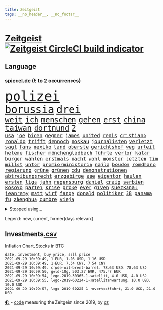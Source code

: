 ```yaml
---
title: Zeitgeist
tags: __no_header__, __no_footer__
---
```


# [Zeitgeist](https://oliz.io/zeitgeist/) [![Zeitgeist CircleCI build indicator](https://circleci.com/gh/ooz/zeitgeist.svg?style=shield)](https://circleci.com/gh/ooz/zeitgeist)

## Language

<h3><a href="https://www.spiegel.de" target="_blank">spiegel.de</a> (5 to 2 occurrences)</h3>
<p style="font-family:monospace">
<span style="font-size:32pt"><a href="news_links.html#polizei" class="current">polizei</a></span>
<br>
<span style="font-size:25pt"><a href="news_links.html#borussia" class="current">borussia</a></span>
<span style="font-size:25pt"><a href="news_links.html#drei" class="current">drei</a></span>
<br>
<span style="font-size:18pt"><a href="news_links.html#weit" class="current">weit</a></span>
<span style="font-size:18pt"><a href="news_links.html#ich" class="current">ich</a></span>
<span style="font-size:18pt"><a href="news_links.html#menschen" class="current">menschen</a></span>
<span style="font-size:18pt"><a href="news_links.html#gehen" class="current">gehen</a></span>
<span style="font-size:18pt"><a href="news_links.html#erst" class="current">erst</a></span>
<span style="font-size:18pt"><a href="news_links.html#china" class="current">china</a></span>
<span style="font-size:18pt"><a href="news_links.html#taiwan" class="current">taiwan</a></span>
<span style="font-size:18pt"><a href="news_links.html#dortmund" class="current">dortmund</a></span>
<span style="font-size:18pt"><a href="news_links.html#2" class="current">2</a></span>
<br>
<span style="font-size:12pt"><a href="news_links.html#usa" class="current">usa</a></span>
<span style="font-size:12pt"><a href="news_links.html#joe" class="current">joe</a></span>
<span style="font-size:12pt"><a href="news_links.html#biden" class="current">biden</a></span>
<span style="font-size:12pt"><a href="news_links.html#gegner" class="current">gegner</a></span>
<span style="font-size:12pt"><a href="news_links.html#james" class="current">james</a></span>
<span style="font-size:12pt"><a href="news_links.html#united" class="current">united</a></span>
<span style="font-size:12pt"><a href="news_links.html#remis" class="current">remis</a></span>
<span style="font-size:12pt"><a href="news_links.html#cristiano" class="current">cristiano</a></span>
<span style="font-size:12pt"><a href="news_links.html#ronaldo" class="current">ronaldo</a></span>
<span style="font-size:12pt"><a href="news_links.html#trifft" class="current">trifft</a></span>
<span style="font-size:12pt"><a href="news_links.html#dennoch" class="current">dennoch</a></span>
<span style="font-size:12pt"><a href="news_links.html#moskau" class="current">moskau</a></span>
<span style="font-size:12pt"><a href="news_links.html#journalisten" class="current">journalisten</a></span>
<span style="font-size:12pt"><a href="news_links.html#verletzt" class="current">verletzt</a></span>
<span style="font-size:12pt"><a href="news_links.html#sagt" class="current">sagt</a></span>
<span style="font-size:12pt"><a href="news_links.html#fans" class="current">fans</a></span>
<span style="font-size:12pt"><a href="news_links.html#mexiko" class="current">mexiko</a></span>
<span style="font-size:12pt"><a href="news_links.html#land" class="current">land</a></span>
<span style="font-size:12pt"><a href="news_links.html#oberste" class="current">oberste</a></span>
<span style="font-size:12pt"><a href="news_links.html#gerichtshof" class="current">gerichtshof</a></span>
<span style="font-size:12pt"><a href="news_links.html#weg" class="current">weg</a></span>
<span style="font-size:12pt"><a href="news_links.html#urteil" class="current">urteil</a></span>
<span style="font-size:12pt"><a href="news_links.html#helene" class="current">helene</a></span>
<span style="font-size:12pt"><a href="news_links.html#fischer" class="current">fischer</a></span>
<span style="font-size:12pt"><a href="news_links.html#mönchengladbach" class="current">mönchengladbach</a></span>
<span style="font-size:12pt"><a href="news_links.html#führte" class="current">führte</a></span>
<span style="font-size:12pt"><a href="news_links.html#verlor" class="current">verlor</a></span>
<span style="font-size:12pt"><a href="news_links.html#katar" class="current">katar</a></span>
<span style="font-size:12pt"><a href="news_links.html#bürger" class="current">bürger</a></span>
<span style="font-size:12pt"><a href="news_links.html#wählen" class="current">wählen</a></span>
<span style="font-size:12pt"><a href="news_links.html#erstmals" class="current">erstmals</a></span>
<span style="font-size:12pt"><a href="news_links.html#macht" class="current">macht</a></span>
<span style="font-size:12pt"><a href="news_links.html#wohl" class="current">wohl</a></span>
<span style="font-size:12pt"><a href="news_links.html#monster" class="current">monster</a></span>
<span style="font-size:12pt"><a href="news_links.html#letzten" class="current">letzten</a></span>
<span style="font-size:12pt"><a href="news_links.html#tim" class="current">tim</a></span>
<span style="font-size:12pt"><a href="news_links.html#millet" class="new">millet</a></span>
<span style="font-size:12pt"><a href="news_links.html#unter" class="current">unter</a></span>
<span style="font-size:12pt"><a href="news_links.html#premierministerin" class="current">premierministerin</a></span>
<span style="font-size:12pt"><a href="news_links.html#najla" class="new">najla</a></span>
<span style="font-size:12pt"><a href="news_links.html#bouden" class="new">bouden</a></span>
<span style="font-size:12pt"><a href="news_links.html#romdhane" class="new">romdhane</a></span>
<span style="font-size:12pt"><a href="news_links.html#regierung" class="current">regierung</a></span>
<span style="font-size:12pt"><a href="news_links.html#grüne" class="current">grüne</a></span>
<span style="font-size:12pt"><a href="news_links.html#grünen" class="current">grünen</a></span>
<span style="font-size:12pt"><a href="news_links.html#cdu" class="current">cdu</a></span>
<span style="font-size:12pt"><a href="news_links.html#demonstrationen" class="current">demonstrationen</a></span>
<span style="font-size:12pt"><a href="news_links.html#abtreibungsrecht" class="current">abtreibungsrecht</a></span>
<span style="font-size:12pt"><a href="news_links.html#erzgebirge" class="new">erzgebirge</a></span>
<span style="font-size:12pt"><a href="news_links.html#aue" class="new">aue</a></span>
<span style="font-size:12pt"><a href="news_links.html#eigentor" class="current">eigentor</a></span>
<span style="font-size:12pt"><a href="news_links.html#heulen" class="current">heulen</a></span>
<span style="font-size:12pt"><a href="news_links.html#ersten" class="current">ersten</a></span>
<span style="font-size:12pt"><a href="news_links.html#liga" class="current">liga</a></span>
<span style="font-size:12pt"><a href="news_links.html#jahn" class="current">jahn</a></span>
<span style="font-size:12pt"><a href="news_links.html#regensburg" class="current">regensburg</a></span>
<span style="font-size:12pt"><a href="news_links.html#daniel" class="current">daniel</a></span>
<span style="font-size:12pt"><a href="news_links.html#craig" class="current">craig</a></span>
<span style="font-size:12pt"><a href="news_links.html#serbien" class="current">serbien</a></span>
<span style="font-size:12pt"><a href="news_links.html#kosovo" class="current">kosovo</a></span>
<span style="font-size:12pt"><a href="news_links.html#partei" class="current">partei</a></span>
<span style="font-size:12pt"><a href="news_links.html#krise" class="current">krise</a></span>
<span style="font-size:12pt"><a href="news_links.html#große" class="current">große</a></span>
<span style="font-size:12pt"><a href="news_links.html#ever" class="current">ever</a></span>
<span style="font-size:12pt"><a href="news_links.html#given" class="current">given</a></span>
<span style="font-size:12pt"><a href="news_links.html#suezkanal" class="new">suezkanal</a></span>
<span style="font-size:12pt"><a href="news_links.html#jeanremy" class="new">jeanremy</a></span>
<span style="font-size:12pt"><a href="news_links.html#matt" class="current">matt</a></span>
<span style="font-size:12pt"><a href="news_links.html#wirf" class="new">wirf</a></span>
<span style="font-size:12pt"><a href="news_links.html#fange" class="new">fange</a></span>
<span style="font-size:12pt"><a href="news_links.html#donald" class="current">donald</a></span>
<span style="font-size:12pt"><a href="news_links.html#politiker" class="current">politiker</a></span>
<span style="font-size:12pt"><a href="news_links.html#38" class="current">38</a></span>
<span style="font-size:12pt"><a href="news_links.html#panama" class="new">panama</a></span>
<span style="font-size:12pt"><a href="news_links.html#fu" class="new">fu</a></span>
<span style="font-size:12pt"><a href="news_links.html#zhenghua" class="new">zhenghua</a></span>
<span style="font-size:12pt"><a href="news_links.html#cumbre" class="current">cumbre</a></span>
<span style="font-size:12pt"><a href="news_links.html#vieja" class="current">vieja</a></span>
</p>
<details>
<summary>Stopped using...</summary>
<p class="former" style="font-size:12pt">
greift(346) wechsel(346) aufmerksamkeit(345) bildungsministerin(345) entdeckte(345) ersatz(345) locker(345) tempo(345) echte(344) kapitän(344) runter(344) sogenannte(344) ankunft(343) badenwürttembergs(343) geschäft(343) illegale(343) kriminelle(343) kurzfristig(343) seitdem(343) arbeiter(342) bars(342) diskutieren(342) fahrzeug(342) fühlt(342) gefüllt(342) reduziert(342) senken(342) 8000(341) attackieren(341) beschreibt(341) charlie(341) erlitten(341) fallzahlen(341) infektionen(341) kampagne(341) notfalls(341) pferd(341) stil(341) verhängen(341) verlust(341) zuhause(341) 2016(340) arsenal(340) beamter(340) benjamin(340) beweisen(340) finanzaufsicht(340) france(340) glimpflich(340) intensivbetten(340) leere(340) menge(340) veränderte(340) wunsch(340) bahnhof(339) bar(339) entlastet(339) geboten(339) gehalten(339) israelische(339) konzernchef(339) reißt(339) schadet(339) verbreitung(339) verzweifelt(339) überlebte(339) 99(338) coronazahlen(338) einziges(338) gelsenkirchen(338) geäußert(338) konfrontiert(338) länge(338) schnee(338) schulze(338) stürmer(338) suchte(338) vorstand(338) ärgert(338) 5(337) altmaier(337) dreimal(337) eindämmen(337) entsprechende(337) giftanschlag(337) gleichberechtigung(337) islamischen(337) lockdowns(337) metern(337) quote(337) scheidende(337) spaniens(337) stanley(337) swetlana(337) theater(337) tipps(337) ankündigung(336) behandlung(336) bundesland(336) christine(336) elisabeth(336) fahrrad(336) investieren(336) islamischer(336) jüdische(336) lukas(336) minute(336) plus(336) rückt(336) stecken(336) tichanowskaja(336) unabhängige(336) verpassen(336) wales(336) wälder(336) öl(336) überwachung(336) bayerns(335) bildungsforscher(335) einzig(335) entkommen(335) eustaaten(335) fabrik(335) froh(335) hinaus(335) ifoindex(335) langen(335) letzter(335) ludwig(335) psg(335) sicherte(335) standort(335) unterzeichnet(335) viren(335) welchem(335) feuerwehrleute(334) meiner(334) meldete(334) metropolen(334) nancy(334) pocht(334) studieren(334) verschwinden(334) geflogen(333) grundschüler(333) jury(333) kollege(333) löw(333) mancherorts(333) treten(333) wissenschaft(333) billionen(332) eigentümer(332) fernen(332) großeinsatz(332) m(332) rettungsschiff(332) schwindet(332) unbekannten(332) vorsprung(332) weltwirtschaft(332) 81(331) coronapolitik(331) dreht(331) feiertagen(331) flüchtlingen(331) manuel(331) organisationen(331) rechtsaußen(331) rekordmeister(331) verabreicht(331) verschwand(331) zimmer(331) 180(330) brachen(330) ecken(330) lebte(330) leipzigs(330) netanyahu(330) verbessert(330) verstärken(330) zustimmung(330) 34(329) bewährungsstrafe(329) drastischen(329) gesprengt(329) karriereberaterin(329) toter(329) verteilung(329) wochenüberblick(329) zucker(329) abgebrochen(328) dahintersteckt(328) grundlage(328) karte(328) lambrecht(328) schwieg(328) sinn(328) unterlag(328) verantwortlichen(328) weltrekord(328) durcheinander(327) phil(327) richtet(327) stieß(327) william(327) 13jähriger(326) coronaerkrankung(326) erfindung(326) gesamten(326) kimmich(326) lücke(326) robin(326) kronprinz(325) langfristig(325) bushido(324) düstere(324) herzen(324) hob(324) inhalte(324) königin(324) behaupten(323) küstenwache(323) abgewiesen(322) amtsgericht(322) schlappe(322) varianten(322) 55(321) abkehr(321) alarmiert(321) bett(321) empfängt(321) gering(321) kontakte(321) sportlerinnen(321) zweites(321) berühmten(320) bob(320) propaganda(320) zivilen(320) karin(319) spaltet(319) umgebung(319) ausrüstung(318) erschwert(318) gewinn(318) niedrigere(318) ordnung(318) präsenzunterricht(318) rollt(318) beteiligen(317) bruce(317) dfbpokal(317) riesig(317) abseits(316) brandenburger(316) bundesgesundheitsminister(316) rose(316) terrorismus(316) 82(315) aufgestellt(315) aufhalten(315) fortuna(315) hohem(315) mehrerer(315) schulschließungen(315) trauert(315) deutliches(314) erstickt(314) familienministerin(314) fliegt(314) krebs(314) rettung(314) betrogen(313) eigenem(313) heftiger(313) pushbacks(313) risikogruppen(313) handy(312) km/h(312) menschenrechtsverletzungen(312) philosoph(312) titelverteidiger(312) kinderpornografie(311) mutationen(311) warfen(311) gelandet(310) arbeitslose(309) erzbistum(309) spahns(309) regierungserklärung(308) wirbel(308) aktivist(307) minderjährigen(307) bundeswehrsoldaten(306) me(306) einschalten(305) mischung(305) nebenbei(305) cover(304) schalker(304) plötzlichen(302) reus(302) skizziert(302) boni(301) festhalten(301) katharina(301) klees(301) paartherapeutin(301) schade(301) fördern(300) geht's(300) kylian(300) vermieter(300) vorherrschaft(300) dr(299) dreharbeiten(299) präsidentschaft(299) günther(298) sammelte(298) schulz(298) sturms(297) beschaffung(296) grüner(296) schätzen(295) foto(293) ksk(293) offensichtlich(293) überfordert(293) betrieben(290) engen(289) gefecht(289) coronaimpfstoffs(288) stellenabbau(288) vorsichtig(288) 56(287) pentagon(285) rache(285) daheim(284) höhepunkt(284) schwimmen(283) drohung(282) wirtschaftsleistung(282) vergleichsweise(279) 85(278) coronaimpfzentrum(278) häuslicher(278) riesigen(277) würdigung(277) 34jährige(274) bestechung(274) entführt(273) bundeskabinett(272) freiheiten(272) krach(272) rechter(272) impfdosis(267) abhilfe(266) würdigt(266) interviews(265) 13jährige(264) abgabe(264) brutalen(263) rüstet(262) malaysia(261) pfleger(261) biontech/pfizer(260) gerammt(257) katzen(257) variante(256) geheimdienst(255) partnerin(255) souveränität(254) coronavakzine(252) arzneimittelbehörde(251) laufende(250) eingesperrt(249) außergewöhnlich(247) dürre(247) jener(245) blitz(243) gewinne(241) texte(241) 68(239) technische(232) kreuzung(231) genießen(230) iv(230) zustimmen(230) stürmten(228) coronainzidenzen(227) ingolstadt(227) erkämpft(225) eigentliche(224) coronamasken(222) gegeneinander(222) angemessene(221) schiebt(221) singen(218) estland(217) etappe(214) heutige(214) nationalpark(213) flüsse(211) traumberuf(210) ewigen(209) herausfordern(205) soldatinnen(205) verteuert(204) sonderlich(203) chile(202) konkreten(202) trümmern(201) unzureichend(201) echter(198) geschlossenen(198) beunruhigt(196) belgier(195) g(195) fassungslos(192) großmeister(190) verlaufen(190) oberverwaltungsgericht(188) unverständnis(188) lösten(187) abgewehrt(182) beschreiben(181) gekippt(181) ministern(181) strebt(181) lucaapp(180) marvin(180) nachrichtendienste(179) usgeheimdienste(179) verantwortliche(178) erledigt(176) szenarien(176) beileid(175) dieter(173) horrende(173) nationaler(173) athen(172) baku(172) vettel(168) bosch(167) durchschnitt(167) missglückten(166) besetzen(165) frontal(165) schafften(165) beerben(164) kürzester(164) passende(164) verbleib(164) homophobe(163) rauf(163) teilzeit(163) wunde(163) abgeschnitten(162) kanzlerkandidatin(162) ken(162) entschlossen(161) kleinflugzeug(161) aussprache(160) charité(160) eigentore(160) mexikos(160) fahrlässiger(159) coronainzidenz(158) gucken(158) zoff(158) ostküste(157) rennstall(157) angebote(155) landesverband(155) unis(155) konsumiert(153) tabu(153) aufreger(151) heiter(150) pomp(150) broadway(148) enthalten(148) frauenbundesliga(148) selbstmordattentäter(148) abbas(147) niels(146) samoa(146) tunnel(146) nordamerika(145) erfülle(144) exverfassungsschutzchef(144) knappe(144) blutigen(143) werte(142) pflegen(141) lebensgefährliche(139) schädlichen(138) neukölln(137) reederei(137) sozialleistungen(137) weimarer(136) gegensatz(135) massachusetts(134) mbappé(134) motorrad(134) poleposition(133) zweijähriges(133) ladesäulen(132) todesfall(132) baerbocks(131) finales(130) transfer(130) genesene(129) vereine(129) albanien(128) bundeswehrhelfer(128) großfeuer(128) auseinandersetzen(127) machtoptionen(127) square(126) lediglich(125) louisa(125) prix(125) ungerecht(125) 2013(124) vita(124) vize(124) bretagne(123) bio(122) vorreiter(122) skateboarden(121) hofmann(120) schönheit(120) heimkehr(119) schwule(118) lobbyisten(117) usverteidigungsministerium(117) feierlichkeiten(115) fähre(115) seltenes(115) folgten(113) nachbesserungen(113) reicher(112) dauerregen(111) wachsenden(111) gewerkschafter(110) lebenslauf(110) birgt(109) gewitter(109) nahostkonflikt(109) betreiberfirma(108) zugeschlagen(108) jamie(107) selbstbewusstsein(107) beschränkt(106) dorthin(106) peinlich(106) rundfahrt(106) vermieten(106) familienministerium(105) gesprungen(105) kommentieren(105) litten(105) seeweg(105) solar(105) wessen(105) absagen(104) vertrauter(104) mangelhafter(103) überfielen(103) revolutionieren(102) vielfaches(102) usstreitkräfte(101) beleidigten(100) heimischen(100) teuerung(100) decke(99) gottesdienst(99) wettbewerbshüter(99) zerstörungen(99) arrangieren(98) getreten(98) ausreise(97) lahmlegen(97) stellenweise(97) außergewöhnliches(96) menschenrechtsaktivistin(96) monaco(96) fünfjähriger(95) klettern(95) verräter(95) atomkraftwerk(94) my(94) pandemien(94) princess(94) unterschreibt(94) beschäftigung(93) flugzeugträger(93) künstlerische(92) comebackversuch(91) terroranschlägen(91) abrechnungsbetrug(90) ausgebremst(90) ewa(90) ideale(90) mafiosos(90) pajor(90) 14jährige(89) bachelet(89) fallschirm(89) gosens(89) gruppenphase(89) optisch(89) kontingente(88) visum(88) knochen(87) kohlschreiber(87) soweit(87) welterfolg(87) massengrab(86) lincoln(85) plage(85) stabilisieren(85) jemals(84) meiden(84) nashville(84) pendler(84) warburgbank(84) zitierte(84) ausgehandelt(83) brandanschläge(83) gesänge(83) janeiro(83) regierungsbündnis(83) systeme(83) sätzen(83) deutschebanktochter(82) gescheiterten(82) lloyd(82) starkregen(82) tragweite(82) unverändert(82) webber(82) bundespolizist(81) finde(81) linker(81) punkband(81) überzogene(81) entsorgt(80) forderungskatalog(80) pizza(80) schmale(80) wahlkampfchef(80) begannen(79) britta(79) kalifornischen(79) leichtverletzte(79) pflegebranche(79) regenfälle(79) aktienfonds(78) atalay(78) brannte(78) coronaursprung(78) ernste(78) hebel(78) pinar(78) südeuropa(78) ultrarechte(77) wale(77) überbrückungshilfe(77) abgerufen(76) auswärtige(76) zehnjährige(76) ansteckungsgefahr(75) bruchteil(75) höhn(75) luftschläge(75) mester(75) sixt(75) unterliegen(75) beeindruckende(74) grieche(74) hymne(74) sommerpause(74) behauptete(73) eingezogen(73) niedergelegt(73) bahnt(72) fehlerhaft(72) trubel(72) besorgniserregend(71) börsenwert(71) pfiffe(71) rechenzentren(71) sehenswerten(71) standstreifen(71) verlagern(71) 1963(70) blei(70) dfbnationalspieler(70) klubszene(70) tierleid(70) umweltgründen(70) vormundschaft(70) kader(69) millionenentschädigung(69) pandabären(69) rotten(69) totschlag(69) uganda(69) gefährdeten(68) geurteilt(68) mind(68) tatsachen(68) yang(68) johnny(67) stockt(67) theory(67) ungerechte(67) willkür(67) 72(66) antrittsbesuch(66) aufgeflogen(66) existiert(66) neugeborene(66) stränden(66) warteten(66) zurückgelassen(66) primož(65) roglič(65) sätze(65) begnadigt(64) chefs(64) heim(64) minijobs(64) restriktive(64) süddeutschland(64) vertretungen(64) 24jährige(63) antrat(63) ginter(63) küssen(63) linkenfraktionschef(63) offensivspieler(63) wüten(63) ed(62) euroraum(62) expertengremium(62) hauseinsturz(62) nevada(62) uss(62) bundeswehreinsatz(61) gräbern(61) lukaku(61) primoz(61) roglic(61) romelu(61) symptomen(61) wahlprogramme(61) wetterkatastrophen(61) bundesverkehrsminister(60) ridle(60) tagessieg(60) vermeintlicher(60) absurden(59) abwehrchef(59) auslöste(59) axel(59) blutspritzer(59) frühes(59) glatte(59) gorillas(59) impfstoffproduktion(59) militärmaschine(59) murray(59) out(59) bestürzt(58) betrachten(58) fläche(58) kolumnistin(58) sieglos(58) usstützpunkt(58) berechnen(57) emviertelfinale(57) podolski(57) selbstmordanschlag(57) steuerkonzept(57) wäldern(57) überfüllte(57) auslandspodcast(56) aussagekräftig(56) evakuierung(56) fühlte(56) gleitet(56) hassverbrechen(56) miloš(56) oberbürgermeisterin(56) scannen(56) zeman(56) bliebe(55) etappen(55) leblos(55) nerdige(55) slowene(55) 25jähriger(54) bedeutenden(54) frist(54) impfraten(54) strikten(54) umzug(54) usarmee(54) blind(53) brandballons(53) coop(53) daxkonzerne(53) hüfte(53) interstate(53) krachte(53) miliz(53) resolution(53) begeisterung(52) hafer(52) politt(52) seltsam(52) 36jährige(51) aufwendig(51) belästigungen(51) brillante(51) errichtet(51) niederschlag(51) sommerloch(51) zugesprochen(51) erzieherinnen(50) evakuierungen(50) schrecklich(50) unbestimmte(50) beatles(49) maps(49) augsburger(48) stadions(48) wanderer(48) 14jähriger(47) außergewöhnliche(47) erkennbar(47) heißluftballon(47) hoteleinsturz(47) signalwirkung(47) gelaufen(46) herzlich(46) lax(46) luftreinigern(46) uswahlrecht(46) vollständige(46) überflutungen(46) anschlagsserie(45) crown(45) einsetzt(45) erftstadt(45) gebeutelt(45) mads(45) quälen(45) transferticker(45) beinen(44) flutgebieten(44) freundeskreis(44) manch(44) paralympicssieger(44) rehm(44) córdoba(43) hektar(43) holiday(43) juristischen(43) salz(43) spot(43) begründen(42) installiert(42) löbel(42) nikolas(42) abfall(41) beseitigen(41) erftstadtblessem(41) gags(41) milliardengeschäft(41) olympisch(41) schätzt(41) spa(41) externen(40) iocpräsident(40) qualifiziert(40) vertragsverlängerung(40) kette(39) kommando(39) schwimmt(39) besserwisserei(38) comedy(38) dirigentin(38) erfassung(38) flutkatastophe(38) goldmedaillen(38) pistols(38) taekwondokämpferin(38) tu(38) vergebens(38) wahlkampfdebatte(38) weltstars(38) bitter(37) cdubundestagsabgeordneten(37) deiche(37) hinkt(37) norweger(37) rettungshubschrauber(37) verkaufte(37) abzugeben(36) aufsteigen(36) frech(36) fukushima(36) fußballtransferticker(36) spezialteam(36) südfrankreich(36) wette(36) cell(35) donda(35) gärtner(35) kais(35) stromschlag(35) tunesier(35) vizepräsidentin(35) lastenrad(34) ortschaften(34) broadcast(33) feuerwehrleuten(33) fußballerin(33) görlitz(33) hilfeleistung(33) rtlmoderatorin(33) supermärkte(33) tvspot(33) usnotenbank(33) würdigen(33) algerier(32) eröffnungsfeier(32) lynchmord(32) atomwaffen(31) aufräumarbeiten(31) gladbacher(31) hauptsache(31) kuriosem(31) kurzsichtig(31) neffe(31) stonehenge(31) streitthemen(31) tierreich(31) verpatzt(31) weitspringer(31) friedhof(30) gemeint(30) bilanzen(29) nachträglich(29) pandazwillinge(29) rutscht(29) unterdrückung(29) 700(28) gekocht(28) moratorium(28) querdenkerprotesten(28) zutiefst(28) angreifern(27) autovermieter(27) azzedine(27) binden(27) erging(27) feinstaub(27) griffin(27) lagab(27) sektor(27) triumphs(27) verließen(27) windstrom(27) wochenenden(27) zivile(27) ächzt(27) cunha(26) entkam(26) gerissen(26) industriegebiet(26) personalausweis(26) shady(26) vermietet(26) öffentlicher(26) fiskus(25) kalifornier(25) regnet(25) ukrainische(25) übereinstimmend(25) 70jährige(24) ibiza(24) polizeigewahrsam(24) schulstart(24) strafrechtliche(24) stralsund(24) usfirma(24) einspruch(23) geringsten(23) heinz(23) bezug(22) seth(22) toilettenpause(22) bekomme(21) berechnet(21) lernte(21) like(21) rügen(21) 190(20) epidemische(20) existenzsorgen(20) kumpel(20) midyatli(20) stagniert(20) surfen(20) unübersichtlich(20) ausbildungsverträge(19) bahnvorstand(19) einschlug(19) fahrlässigen(19) fußballtrainer(19) spdwahlkampf(19) typischen(19) warteschleife(19) 15jährigen(18) demonstrierende(18) greifswald(18) speiseplan(18) achtet(17) bryan(17) muhammad(17) stone(17) vuelta(17) euböa(16) grünenfraktionschefin(16) knast(16) waldes(16) windschutzscheibe(16) denverclanstar(15) mobbingvorwürfe(15) tabellenführer(15) verbrannt(15) verfallen(15) bobic(14) bundesligastart(14) datteln(14) elvis(14) hoffenheim(14) händen(14) taugen(14) absicherung(13) autopilot(13) dreijährige(13) einbringen(13) ingrid(13) inzidenzwert(13) klopp(13) nachbarstaaten(13) schiffsstau(13) anzieht(12) dflchefin(12) evakuierungsflüge(12) gene(12) saisonauftakt(12) schicksale(12) sicherheitsexperte(12) topstürmer(12) verspürt(12) druckmittel(11) erhöhter(11) exemplar(11) freundliche(11) fünfmal(11) geleistet(11) talibanführer(11) verordnung(11)
</p>
</details>
<p>Legend: <span class="new">new</span>, <span class="current">current</span>, <span class="former">former(days relevant)</span></p>

## Investments[.csv](investments.csv)

[Inflation Chart](https://inflationchart.com),
[Stocks in BTC](https://stonksinbtc.xyz/)

```
date, investment, buy price, sell price
2021-09-29 10:09:49, 1-EUR, 1.16 USD, 1.16 USD
2021-09-29 10:09:49, 1-EUR, 7.54 CNY, 7.54 CNY
2021-09-29 10:09:49, crude-oil-brent-barrel, 78.63 USD, 78.63 USD
2021-09-29 10:09:50, gold-10g, 503.27 EUR, 475.47 EUR
2021-09-29 10:09:54, lego-2019-30365-1-satellit, 4.0 USD, 4.0 USD
2021-09-29 10:09:55, lego-2019-60224-1-satellitenwartung, 10.0 USD, 10.0 USD
2021-09-29 10:09:57, lego-2019-60225-1-rovertestfahrt, 21.0 USD, 21.0 USD
```

<footer>
<a href="javascript:toggleTheme()" class="nav">🌓</a>
- <a href="https://github.com/ooz/zeitgeist">code</a> measuring the Zeitgeist since 2019, by <a href="https://oliz.io">oz</a>
</footer>
